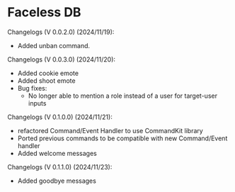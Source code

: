 # Faceless DB 

Changelogs (V 0.0.2.0) (2024/11/19): 
 - Added unban command.

Changelogs (V 0.0.3.0) (2024/11/20):
 - Added cookie emote
 - Added shoot emote
 - Bug fixes:
    - No longer able to mention a role instead of a user for target-user inputs

Changelogs (V 0.1.0.0) (2024/11/21):
- refactored Command/Event Handler to use CommandKit library
- Ported previous commands to be compatible with new Command/Event handler
- Added welcome messages

Changelogs (V 0.1.1.0) (2024/11/23):
- Added goodbye messages
